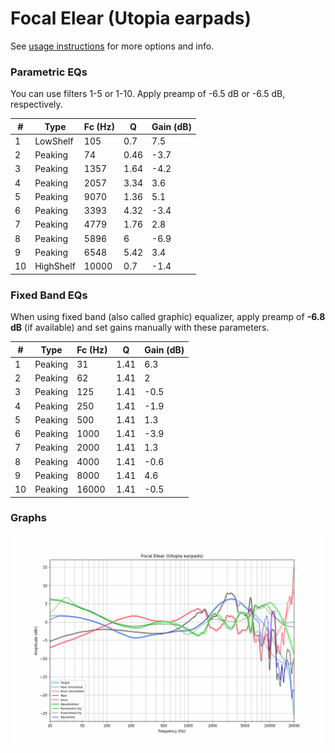 # Focal Elear (Utopia earpads)
See [usage instructions](https://github.com/jaakkopasanen/AutoEq#usage) for more options and info.

### Parametric EQs
You can use filters 1-5 or 1-10. Apply preamp of -6.5 dB or -6.5 dB, respectively.

|   # | Type      |   Fc (Hz) |    Q |   Gain (dB) |
|-----|-----------|-----------|------|-------------|
|   1 | LowShelf  |       105 | 0.7  |         7.5 |
|   2 | Peaking   |        74 | 0.46 |        -3.7 |
|   3 | Peaking   |      1357 | 1.64 |        -4.2 |
|   4 | Peaking   |      2057 | 3.34 |         3.6 |
|   5 | Peaking   |      9070 | 1.36 |         5.1 |
|   6 | Peaking   |      3393 | 4.32 |        -3.4 |
|   7 | Peaking   |      4779 | 1.76 |         2.8 |
|   8 | Peaking   |      5896 | 6    |        -6.9 |
|   9 | Peaking   |      6548 | 5.42 |         3.4 |
|  10 | HighShelf |     10000 | 0.7  |        -1.4 |

### Fixed Band EQs
When using fixed band (also called graphic) equalizer, apply preamp of **-6.8 dB** (if available) and set gains manually with these parameters.

|   # | Type    |   Fc (Hz) |    Q |   Gain (dB) |
|-----|---------|-----------|------|-------------|
|   1 | Peaking |        31 | 1.41 |         6.3 |
|   2 | Peaking |        62 | 1.41 |         2   |
|   3 | Peaking |       125 | 1.41 |        -0.5 |
|   4 | Peaking |       250 | 1.41 |        -1.9 |
|   5 | Peaking |       500 | 1.41 |         1.3 |
|   6 | Peaking |      1000 | 1.41 |        -3.9 |
|   7 | Peaking |      2000 | 1.41 |         1.3 |
|   8 | Peaking |      4000 | 1.41 |        -0.6 |
|   9 | Peaking |      8000 | 1.41 |         4.6 |
|  10 | Peaking |     16000 | 1.41 |        -0.5 |

### Graphs
![](./Focal%20Elear%20(Utopia%20earpads).png)
